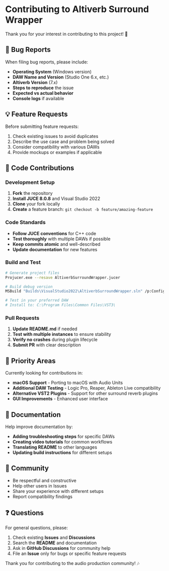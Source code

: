 # Contributing to Altiverb Surround Wrapper

Thank you for your interest in contributing to this project! 🎵

## 🐛 Bug Reports

When filing bug reports, please include:

- **Operating System** (Windows version)
- **DAW Name and Version** (Studio One 6.x, etc.)
- **Altiverb Version** (7.x)
- **Steps to reproduce** the issue
- **Expected vs actual behavior**
- **Console logs** if available

## 💡 Feature Requests

Before submitting feature requests:

1. Check existing issues to avoid duplicates
2. Describe the use case and problem being solved
3. Consider compatibility with various DAWs
4. Provide mockups or examples if applicable

## 🔧 Code Contributions

### Development Setup

1. **Fork** the repository
2. **Install JUCE 8.0.8** and Visual Studio 2022
3. **Clone** your fork locally
4. **Create** a feature branch: `git checkout -b feature/amazing-feature`

### Code Standards

- **Follow JUCE conventions** for C++ code
- **Test thoroughly** with multiple DAWs if possible
- **Keep commits atomic** and well-described
- **Update documentation** for new features

### Build and Test

```bash
# Generate project files
Projucer.exe --resave AltiverbSurroundWrapper.jucer

# Build debug version
MSBuild "Builds\VisualStudio2022\AltiverbSurroundWrapper.sln" /p:Configuration=Debug /p:Platform=x64

# Test in your preferred DAW
# Install to: C:\Program Files\Common Files\VST3\
```

### Pull Requests

1. **Update README.md** if needed
2. **Test with multiple instances** to ensure stability  
3. **Verify no crashes** during plugin lifecycle
4. **Submit PR** with clear description

## 🎯 Priority Areas

Currently looking for contributions in:

- **macOS Support** - Porting to macOS with Audio Units
- **Additional DAW Testing** - Logic Pro, Reaper, Ableton Live compatibility
- **Alternative VST2 Plugins** - Support for other surround reverb plugins
- **GUI Improvements** - Enhanced user interface

## 📝 Documentation

Help improve documentation by:

- **Adding troubleshooting steps** for specific DAWs
- **Creating video tutorials** for common workflows  
- **Translating README** to other languages
- **Updating build instructions** for different setups

## 🤝 Community

- Be respectful and constructive
- Help other users in Issues
- Share your experience with different setups
- Report compatibility findings

## ❓ Questions

For general questions, please:

1. Check existing **Issues** and **Discussions**
2. Search the **README** and documentation
3. Ask in **GitHub Discussions** for community help
4. File an **Issue** only for bugs or specific feature requests

Thank you for contributing to the audio production community! 🎶